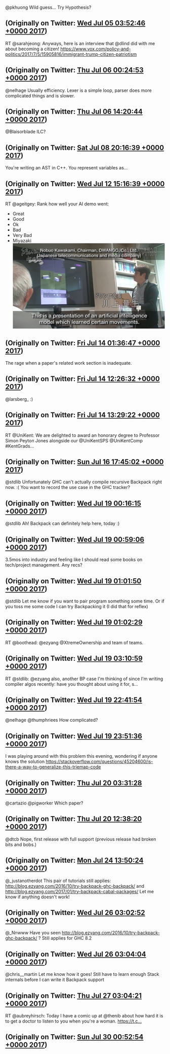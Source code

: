 @pkhuong Wild guess... Try Hypothesis?

(Originally on Twitter: [Wed Jul 05 03:52:46 +0000 2017](https://twitter.com/ezyang/status/882447135861596161))
----
RT @sarahjeong: Anyways, here is an interview that @dlind did with me about becoming a citizen!  https://www.vox.com/policy-and-politics/2017/7/5/15905816/immigrant-trump-citizen-patriotism

(Originally on Twitter: [Thu Jul 06 00:24:53 +0000 2017](https://twitter.com/ezyang/status/882757207166767104))
----
@nelhage Usually efficiency. Lexer is a simple loop, parser does more complicated things and is slower.

(Originally on Twitter: [Thu Jul 06 14:20:44 +0000 2017](https://twitter.com/ezyang/status/882967556960727040))
----
@Blaisorblade ILC?

(Originally on Twitter: [Sat Jul 08 20:16:39 +0000 2017](https://twitter.com/ezyang/status/883781898534825984))
----
You're writing an AST in C++. You represent variables as...

(Originally on Twitter: [Wed Jul 12 15:16:39 +0000 2017](https://twitter.com/ezyang/status/885155956002353155))
----
RT @ageitgey: Rank how well your AI demo went:
- Great
- Good
- Ok
- Bad
- Very Bad
- Miyazaki ![](media/885674403316588544-DEpGU1mUAAAqkF5.jpg)

(Originally on Twitter: [Fri Jul 14 01:36:47 +0000 2017](https://twitter.com/ezyang/status/885674403316588544))
----
The rage when a paper's related work section is inadequate.

(Originally on Twitter: [Fri Jul 14 12:26:32 +0000 2017](https://twitter.com/ezyang/status/885837918702637057))
----
@larsberg_ :)

(Originally on Twitter: [Fri Jul 14 13:29:22 +0000 2017](https://twitter.com/ezyang/status/885853731077722112))
----
RT @UniKent: We are delighted to award an honorary degree to Professor Simon Peyton Jones alongside our @UniKentSPS @UniKentComp #KentGrads…

(Originally on Twitter: [Sun Jul 16 17:45:02 +0000 2017](https://twitter.com/ezyang/status/886642845607768068))
----
@stdlib Unfortunately GHC can't actually compile recursive Backpack right now. :( You want to record the use case in the GHC tracker?

(Originally on Twitter: [Wed Jul 19 00:16:15 +0000 2017](https://twitter.com/ezyang/status/887466076862373888))
----
@stdlib Ah! Backpack can definitely help here, today :)

(Originally on Twitter: [Wed Jul 19 00:59:06 +0000 2017](https://twitter.com/ezyang/status/887476858480189441))
----
3.5mos into industry and feeling like I should read some books on tech/project management. Any recs?

(Originally on Twitter: [Wed Jul 19 01:01:50 +0000 2017](https://twitter.com/ezyang/status/887477546031493120))
----
@stdlib Let me know if you want to pair program something some time. Or if you toss me some code I can try Backpacking it (I did that for reflex)

(Originally on Twitter: [Wed Jul 19 01:02:29 +0000 2017](https://twitter.com/ezyang/status/887477709768667138))
----
RT @boothead: @ezyang @XtremeOwnership and team of teams.

(Originally on Twitter: [Wed Jul 19 03:10:59 +0000 2017](https://twitter.com/ezyang/status/887510048364269569))
----
RT @stdlib: @ezyang also, another BP case I'm thinking of since I'm writing compiler algos recently: have you thought about using it for, s…

(Originally on Twitter: [Wed Jul 19 22:41:54 +0000 2017](https://twitter.com/ezyang/status/887804719372042241))
----
@nelhage @thumphriees How complicated?

(Originally on Twitter: [Wed Jul 19 23:51:36 +0000 2017](https://twitter.com/ezyang/status/887822262312857600))
----
I was playing around with this problem this evening, wondering if anyone knows the solution https://stackoverflow.com/questions/45204600/is-there-a-way-to-generalize-this-triemap-code

(Originally on Twitter: [Thu Jul 20 03:31:28 +0000 2017](https://twitter.com/ezyang/status/887877591754973184))
----
@cartazio @pigworker Which paper?

(Originally on Twitter: [Thu Jul 20 12:38:20 +0000 2017](https://twitter.com/ezyang/status/888015216176496640))
----
@dtcb Nope, first release with full support (previous release had broken bits and bobs.)

(Originally on Twitter: [Mon Jul 24 13:50:24 +0000 2017](https://twitter.com/ezyang/status/889482901389275136))
----
@_justanotherdot This pair of tutorials still applies: http://blog.ezyang.com/2016/10/try-backpack-ghc-backpack/ and http://blog.ezyang.com/2017/01/try-backpack-cabal-packages/ Let me know if anything doesn't work!

(Originally on Twitter: [Wed Jul 26 03:02:52 +0000 2017](https://twitter.com/ezyang/status/890044722865201152))
----
@_Nnwww Have you seen http://blog.ezyang.com/2016/10/try-backpack-ghc-backpack/ ? Still applies for GHC 8.2

(Originally on Twitter: [Wed Jul 26 03:04:04 +0000 2017](https://twitter.com/ezyang/status/890045021994586112))
----
@chris__martin Let me know how it goes! Still have to learn enough Stack internals before I can write it Backpack support

(Originally on Twitter: [Thu Jul 27 03:04:21 +0000 2017](https://twitter.com/ezyang/status/890407482518011909))
----
RT @aubreyhirsch: Today I have a comic up at @thenib about how hard it is to get a doctor to listen to you when you're a woman. https://t.c…

(Originally on Twitter: [Sun Jul 30 00:52:54 +0000 2017](https://twitter.com/ezyang/status/891461564276105216))
----
